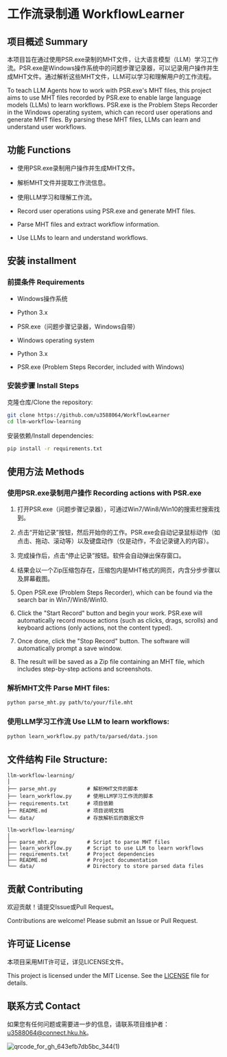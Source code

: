 # 工作流录制通 WorkflowLearner 

## 项目概述 Summary

本项目旨在通过使用PSR.exe录制的MHT文件，让大语言模型（LLM）学习工作流。PSR.exe是Windows操作系统中的问题步骤记录器，可以记录用户操作并生成MHT文件。通过解析这些MHT文件，LLM可以学习和理解用户的工作流程。

To teach LLM Agents how to work with PSR.exe's MHT files, this project aims to use MHT files recorded by PSR.exe to enable large language models (LLMs) to learn workflows. PSR.exe is the Problem Steps Recorder in the Windows operating system, which can record user operations and generate MHT files. By parsing these MHT files, LLMs can learn and understand user workflows.

## 功能 Functions

- 使用PSR.exe录制用户操作并生成MHT文件。
- 解析MHT文件并提取工作流信息。
- 使用LLM学习和理解工作流。

- Record user operations using PSR.exe and generate MHT files.
- Parse MHT files and extract workflow information.
- Use LLMs to learn and understand workflows.

## 安装 installment

### 前提条件 Requirements

- Windows操作系统
- Python 3.x
- PSR.exe（问题步骤记录器，Windows自带）

- Windows operating system
- Python 3.x
- PSR.exe (Problem Steps Recorder, included with Windows)

### 安装步骤 Install Steps

克隆仓库/Clone the repository:

```bash
git clone https://github.com/u3588064/WorkflowLearner
cd llm-workflow-learning
```

安装依赖/Install dependencies:

```bash
pip install -r requirements.txt
```

## 使用方法 Methods

### 使用PSR.exe录制用户操作 Recording actions with PSR.exe

1. 打开PSR.exe（问题步骤记录器），可通过Win7/Win8/Win10的搜索栏搜索找到。
2. 点击“开始记录”按钮，然后开始你的工作。PSR.exe会自动记录鼠标动作（如点击、拖动、滚动等）以及键盘动作（仅是动作，不会记录键入的内容）。
3. 完成操作后，点击“停止记录”按钮。软件会自动弹出保存窗口。
4. 结果会以一个Zip压缩包存在，压缩包内是MHT格式的网页，内含分步步骤以及屏幕截图。

1. Open PSR.exe (Problem Steps Recorder), which can be found via the search bar in Win7/Win8/Win10.
2. Click the "Start Record" button and begin your work. PSR.exe will automatically record mouse actions (such as clicks, drags, scrolls) and keyboard actions (only actions, not the content typed).
3. Once done, click the "Stop Record" button. The software will automatically prompt a save window.
4. The result will be saved as a Zip file containing an MHT file, which includes step-by-step actions and screenshots.

### 解析MHT文件 Parse MHT files:

```bash
python parse_mht.py path/to/your/file.mht
```

### 使用LLM学习工作流 Use LLM to learn workflows:

```bash
python learn_workflow.py path/to/parsed/data.json
```

## 文件结构 File Structure:

```
llm-workflow-learning/
│
├── parse_mht.py          # 解析MHT文件的脚本
├── learn_workflow.py     # 使用LLM学习工作流的脚本
├── requirements.txt      # 项目依赖
├── README.md             # 项目说明文档
└── data/                 # 存放解析后的数据文件
```

```
llm-workflow-learning/
│
├── parse_mht.py          # Script to parse MHT files
├── learn_workflow.py     # Script to use LLM to learn workflows
├── requirements.txt      # Project dependencies
├── README.md             # Project documentation
└── data/                 # Directory to store parsed data files
```

## 贡献 Contributing

欢迎贡献！请提交Issue或Pull Request。

Contributions are welcome! Please submit an Issue or Pull Request.

## 许可证 License

本项目采用MIT许可证，详见LICENSE文件。

This project is licensed under the MIT License. See the [LICENSE](LICENSE) file for details.


## 联系方式 Contact

如果您有任何问题或需要进一步的信息，请联系项目维护者：[u3588064@connect.hku.hk](mailto:u3588064@connect.hku.hk)。

![qrcode_for_gh_643efb7db5bc_344(1)](https://github.com/u3588064/LLMemory/assets/53069671/8bb26c0f-4cab-438b-9f8c-16b1c26b3587)


